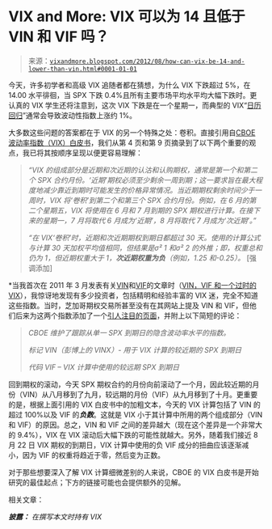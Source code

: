 <!--yml

分类：未分类

日期：2024-05-18 16:25:32

-->

# VIX and More: VIX 可以为 14 且低于 VIN 和 VIF 吗？

> 来源：[`vixandmore.blogspot.com/2012/08/how-can-vix-be-14-and-lower-than-vin.html#0001-01-01`](http://vixandmore.blogspot.com/2012/08/how-can-vix-be-14-and-lower-than-vin.html#0001-01-01)

今天，许多初学者和高级 VIX 追随者都在猜想，为什么 VIX 下跌超过 5%，在 14.00 水平徘徊，当 SPX 下跌 0.4%且所有主要市场平均水平均大幅下跌时。更认真的 VIX 学生还将注意到，这次 VIX 下跌是在一个星期一，而典型的 VIX“[日历回归](http://vixandmore.blogspot.com/search/label/calendar%20reversion)”通常会导致波动性指数上涨约 1%。

大多数这些问题的答案都在于 VIX 的另一个特殊之处：卷积。直接引用自[CBOE 波动率指数（VIX）白皮书](http://www.cboe.com/micro/vix/vixwhite.pdf)，我们从第 4 页和第 9 页摘录到了以下两个重要的观点，我已将其按顺序呈现以便更容易理解：

> *“VIX 的组成部分是近期和次近期的认沽和认购期权，通常是第一个和第二个 SPX 合约月份。‘近期’期权必须至少剩余一周到期；这一要求旨在最大程度地减少靠近到期时可能发生的价格异常情况。当近期期权剩余时间少于一周时，VIX 将‘卷积’到第二个和第三个 SPX 合约月份。例如，在 6 月的第二个星期五，VIX 将使用在 6 月和 7 月到期的 SPX 期权进行计算。在接下来的星期一，7 月将取代 6 月成为‘近期’，8 月将取代 7 月成为‘次近期’。”*
> 
> *“在 VIX‘卷积’时，近期和次近期期权到期日都超过 30 天。使用的计算公式与计算 30 天加权平均值相同，但结果是σ² 1 和σ² 2 的外推；即，权重总和仍为 1，但近期权重大于 1，**次近期权重为负**（例如，1.25 和-0.25）。* [强调添加]

*当我首次在 2011 年 3 月发表有关[VIN](http://vixandmore.blogspot.com/search/label/VIN)和[VIF](http://vixandmore.blogspot.com/search/label/VIF)的文章时（[VIN，VIF 和一个过时的 VIX](http://vixandmore.blogspot.com/2011/03/vin-vif-and-obsolete-vix.html)），我惊讶地发现有多少投资者，包括精明和经验丰富的 VIX 迷，完全不知道这些指数。当时，芝加哥期权交易所甚至没有在其网站上提及 VIN 和 VIF，但他们后来为这两个指数添加了一个[引人注目的页面](http://www.cboe.com/micro/vin/)，并附上以下简短的评论：

> *CBOE 维护了跟踪从单一 SPX 到期日的隐含波动率水平的指数。*
> 
> *标记 VIN（彭博上的 VINX）- 用于 VIX 计算的较近期的 SPX 到期日*
> 
> *代码 VIF – VIX 计算中使用的较远期 SPX 到期日*

回到期权的滚动，今天 SPX 期权合约的月份向前滚动了一个月，因此较近期的月份（VIN）从八月移到了九月，较远期的月份（VIF）从九月移到了十月。更重要的是，根据上面引用的 VIX 白皮书中的加粗文本，今天的 VIX 计算包括了 VIN 的超过 100%以及 VIF 的***负数***。这就是 VIX 小于其计算中所用的两个组成部分（VIN 和 VIF）的原因。总之，VIN 和 VIF 之间的差异越大（现在这个差异是一个非常大的 9.4%），VIX 在 VIX 滚动后大幅下跌的可能性就越大。另外，随着我们接近 8 月 22 日 VIX 期权的到期日，VIX 计算中使用的负 VIF 成分的扭曲应该逐渐减小，因为 VIF 的权重将趋近于零，然后变为正数。

对于那些想要深入了解 VIX 计算细微差别的人来说，CBOE 的 VIX 白皮书是开始研究的最佳起点；下方的链接可能也会提供额外的见解。

相关文章：

***披露：*** *在撰写本文时持有 VIX*
